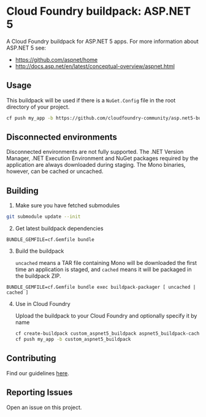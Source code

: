 # Cloud Foundry buildpack: ASP.NET 5

A Cloud Foundry buildpack for ASP.NET 5 apps. For more information about ASP.NET 5 see:

* https://github.com/aspnet/home
* http://docs.asp.net/en/latest/conceptual-overview/aspnet.html

## Usage

This buildpack will be used if there is a `NuGet.Config` file in the root directory of your project.

```bash
cf push my_app -b https://github.com/cloudfoundry-community/asp.net5-buildpack.git
```

## Disconnected environments
Disconnected environments are not fully supported. The .NET Version Manager, .NET Execution Environment and NuGet packages required by the application are always downloaded during staging. The Mono binaries, however, can be cached or uncached.

## Building

1. Make sure you have fetched submodules

  ```bash
  git submodule update --init
  ```

2. Get latest buildpack dependencies

  ```shell
  BUNDLE_GEMFILE=cf.Gemfile bundle
  ```

3. Build the buildpack

    `uncached` means a TAR file containing Mono will be downloaded the first time an application is staged, and `cached` means it will be packaged in the buildpack ZIP.

  ```shell
  BUNDLE_GEMFILE=cf.Gemfile bundle exec buildpack-packager [ uncached | cached ]
  ```

4. Use in Cloud Foundry

    Upload the buildpack to your Cloud Foundry and optionally specify it by name
        
    ```bash
    cf create-buildpack custom_aspnet5_buildpack aspnet5_buildpack-cached-custom.zip 1
    cf push my_app -b custom_aspnet5_buildpack
    ```  

## Contributing

Find our guidelines [here](./CONTRIBUTING.md).

## Reporting Issues

Open an issue on this project.

